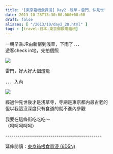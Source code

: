 ```yaml
---
title: '[東京箱根食買浸] Day2：浅草﹣雷門、仲見世'
date: 2013-10-28T13:30:00.000+08:00
draft: false
aliases: [ "/2013/10/day2_28.html" ]
tags : [travel-日本-東京御殿場箱根]
---
```


一朝早乘JR由新宿到浅草，下雨了．．．    
遊客check in地，先拍個照  

![](/images/tokyo2a.jpg)

雷門，好大好大個燈籠  
  
．．．入內  
 

![](/images/tokyo2a1.jpg)

經過仲見世後才是浅草寺，寺廟是東京都内最古老的  
但以我這沒深度只有食道的就不進內參觀  
  
我要在這條街吃吃吃～  
（呵呵呵呵呵）  
  
\-----------------------------------------------  
  
延伸閱讀：[東京箱根食買浸 (6D5N)](https://hidie.net/tokyo6d5n/)
